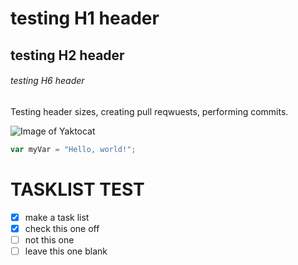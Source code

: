 # testing H1 header #
## testing H2 header ##

###### testing H6 header ######





Testing header sizes, creating pull reqwuests, performing commits. 



![Image of Yaktocat](https://octodex.github.com/images/yaktocat.png)

``` javascript
var myVar = "Hello, world!";
```


# TASKLIST TEST #

- [x] make a task list
- [x] check this one off
- [ ] not this one
- [ ] leave this one blank

